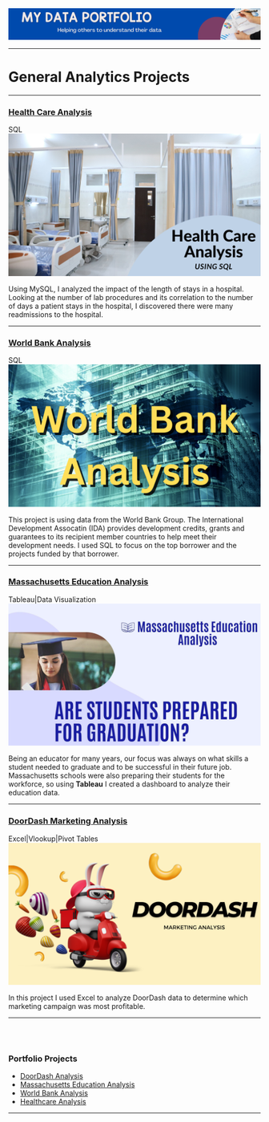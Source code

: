 <!-- # My Data Analytics Portfolio -->
<img src="images/My_Data_Portfolio_Banner_2.png? raw=true"/>  

---

# General Analytics Projects
---

### [Health Care Analysis](https://www.linkedin.com/pulse/healthcare-analysis-kimberly-saylor)

SQL <br>
[<img src="images/Healthcare_Analysis_Cover.png?raw=true"/>](https://www.linkedin.com/pulse/healthcare-analysis-kimberly-saylor/)

Using MySQL, I analyzed the impact of the length of stays in a hospital. Looking at the number of lab procedures and its correlation to the number of days a patient stays in the hospital, I discovered there were many readmissions to the hospital.

---
### [World Bank Analysis](https://www.linkedin.com/pulse/world-bank-analysis-kimberly-saylor/)

SQL <br>
[<img src="images/World_Bank_Analysis_Cover.png?raw=true"/>](https://www.linkedin.com/pulse/world-bank-analysis-kimberly-saylor/)

This project is using data from the World Bank Group.  The International Development Assocatin (IDA) provides development credits, grants and guarantees to its recipient member countries to help meet their development needs.  I used SQL to focus on the top borrower and the projects funded by that borrower.

---
### [Massachusetts Education Analysis](/Massachusetts_Education) <br>

Tableau|Data Visualization <br>
<a href="/Massachusetts_Education">
<img src="images/Massachusetts Education Analysis Video.jpg?raw=true"/>
</a>

Being an educator for many years, our focus was always on what skills a student needed to graduate and to be successful in their future job. Massachusetts schools were also preparing their students for the workforce, so using <b>Tableau</b> I created a dashboard to analyze their education data.

---
### [DoorDash Marketing Analysis](https://www.linkedin.com/pulse/doordash-marketing-analysis-kimberly-saylor/)

Excel|Vlookup|Pivot Tables <br>
[<img src="images/Doordash_Graphic.png?raw=true"/>](https://www.linkedin.com/pulse/doordash-marketing-analysis-kimberly-saylor)

In this project I used Excel to analyze DoorDash data to determine which marketing campaign was most profitable. 




<!-- COMMENT:  Everything in this section is from Avery's original template.  Use these to create page when needed.
#### [Internal Blog Post Project](/bank)
<img src="images/dummy_thumbnail.jpg?raw=true"/>(https://www.linkedin.com/pulse/doordash-marketing-analysis-kimberly-saylor)

My first data analysis project on a food delivery service. 

---
#### [Linked File Project](/files/Day 12 - 21 days to data.pdf)
<img src="images/21 Days To Data Challenge.png?raw=true"/>
For this project, I explored what a good analytics PowerPoint presentation should entail. It talks about main talking points, how to tie data to the business value, and much more. 

---
#### [DoorDash Marketing Analysis](https://www.linkedin.com/doordash-marketing-analysis-kimberly-saylor)
[<img src="images/Doordash_Graphic.png?raw=true"/>](https://www.linkedin.com/doordash-marketing-analysis-kimberly-saylor)
My first data analysis project on a food delivery service. 


---
#### [Education Project](https://www.linkedin.com/pulse/massachusetts-education-analysis-samantha-paul/)
[<img src="images/21 Days To Data Challenge What I've Learned Cover.png?raw=true"/>](https://www.linkedin.com/pulse/what-i-learned-21-days-data-avery-smith)
In this case study from Data Analytics Accelerator, I was prompted to analyze the State of Massachusetts education data. The main focuses were:
What schools are struggling the most?
How does class size affect college admission?
What are the top math schools in the state? 

-->
---
<br><br>


### Portfolio Projects

- [DoorDash Analysis](http://www.linkedin.com/pulse/doordash-marketing-analysis-kimberly-saylor/)
- [Massachusetts Education Analysis](/Massachusetts_Education)
- [World Bank Analysis](https://www.linkedin.com/pulse/world-bank-analysis-kimberly-saylor/)
- [Healthcare Analysis](https://www.linkedin.com/pulse/healthcare-analysis-kimberly-saylor/)


<!-- 
- [Project 2 Title](http://example.com/)
- [Project 3 Title](http://example.com/)
- [Project 4 Title](http://example.com/)
- [Project 5 Title](http://example.com/)
-->


---




